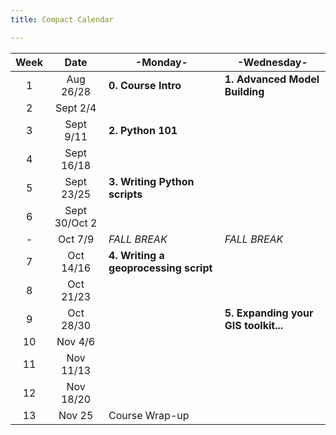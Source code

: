 ```yaml
---
title: Compact Calendar

---
```


| Week |     Date      | -Monday-                              | -Wednesday-                          |
| :--: | :-----------: | ------------------------------------- | ------------------------------------ |
|  1   |   Aug 26/28   | **0. Course Intro**                   | **1. Advanced Model Building**       |
|  2   |   Sept 2/4    |                                       |                                      |
|  3   |   Sept 9/11   | **2. Python 101**                     |                                      |
|  4   |  Sept 16/18   |                                       |                                      |
|  5   |  Sept 23/25   | **3. Writing Python scripts**         |                                      |
|  6   | Sept 30/Oct 2 |                                       |                                      |
|  -   |    Oct 7/9    | *FALL BREAK*                          | *FALL BREAK*                         |
|  7   |   Oct 14/16   | **4. Writing a geoprocessing script** |                                      |
|  8   |   Oct 21/23   |                                       |                                      |
|  9   |   Oct 28/30   |                                       | **5. Expanding your GIS toolkit...** |
|  10  |    Nov 4/6    |                                       |                                      |
|  11  |   Nov 11/13   |                                       |                                      |
|  12  |   Nov 18/20   |                                       |                                      |
|  13  |    Nov 25     | Course Wrap-up                        |                                      |

